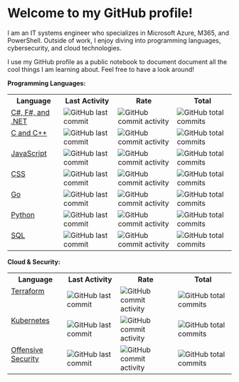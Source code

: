 # Welcome to my GitHub profile! 

I am an IT systems engineer who specializes in Microsoft Azure, M365, and PowerShell. Outside of work, I enjoy diving into programming languages, cybersecurity, and cloud technologies. 

I use my GitHub profile as a public notebook to document document all the cool things I am learning about. Feel free to have a look around!

**Programming Languages:**
<!-- Languages Table -->
<table>
  <tr>
    <th><strong>Language</strong></th>
    <th><strong>Last Activity</strong></th>
    <th><strong>Rate</strong></th>
    <th><strong>Total</strong></th>
  </tr>
  <tr>
    <td valign="top"><a href="https://github.com/Greg-T8/LearningDotNet">C#, F#, and .NET</a></td>
    <td><img src="https://img.shields.io/github/last-commit/Greg-T8/LearningDotNet?label" alt="GitHub last commit" style="vertical-align:middle;"/></td>
    <td><img src="https://img.shields.io/github/commit-activity/m/Greg-T8/LearningDotNet?label" alt="GitHub commit activity" style="vertical-align:middle;"/></td>
    <td><img src="https://img.shields.io/github/commit-activity/t/Greg-T8/LearningDotNet?label" alt="GitHub total commits" style="vertical-align:middle;"/></td>
  </tr>
  <tr>
    <td valign="top"><a href="https://github.com/Greg-T8/LearningC-CPP">C and C++</a></td>
    <td><img src="https://img.shields.io/github/last-commit/Greg-T8/LearningC-CPP?label" alt="GitHub last commit" style="vertical-align:middle;"/></td>
    <td><img src="https://img.shields.io/github/commit-activity/m/Greg-T8/LearningC-CPP?label" alt="GitHub commit activity" style="vertical-align:middle;"/></td>
    <td><img src="https://img.shields.io/github/commit-activity/t/Greg-T8/LearningC-CPP?label" alt="GitHub total commits" style="vertical-align:middle;"/></td>
  </tr>
  <tr>
    <td valign="top"><a href="https://github.com/Greg-T8/LearningJavaScript">JavaScript</a></td>
    <td><img src="https://img.shields.io/github/last-commit/Greg-T8/LearningJavaScript?label" alt="GitHub last commit" style="vertical-align:middle;"/></td>
    <td><img src="https://img.shields.io/github/commit-activity/m/Greg-T8/LearningJavaScript?label" alt="GitHub commit activity" style="vertical-align:middle;"/></td>
    <td><img src="https://img.shields.io/github/commit-activity/t/Greg-T8/LearningJavaScript?label" alt="GitHub total commits" style="vertical-align:middle;"/></td>
  </tr>
  <tr>
    <td valign="top"><a href="https://github.com/Greg-T8/LearningCSS">CSS</a></td>
    <td><img src="https://img.shields.io/github/last-commit/Greg-T8/LearningCSS?label" alt="GitHub last commit" style="vertical-align:middle;"/></td>
    <td><img src="https://img.shields.io/github/commit-activity/m/Greg-T8/LearningCSS?label" alt="GitHub commit activity" style="vertical-align:middle;"/></td>
    <td><img src="https://img.shields.io/github/commit-activity/t/Greg-T8/LearningCSS?label" alt="GitHub total commits" style="vertical-align:middle;"/></td>
  </tr>
  <tr>
    <td valign="top"><a href="https://github.com/Greg-T8/LearningGo">Go</a></td>
    <td><img src="https://img.shields.io/github/last-commit/Greg-T8/LearningGo?label" alt="GitHub last commit" style="vertical-align:middle;"/></td>
    <td><img src="https://img.shields.io/github/commit-activity/m/Greg-T8/LearningGo?label" alt="GitHub commit activity" style="vertical-align:middle;"/></td>
    <td><img src="https://img.shields.io/github/commit-activity/t/Greg-T8/LearningGo?label" alt="GitHub total commits" style="vertical-align:middle;"/></td>
  </tr>
  <tr>
    <td valign="top"><a href="https://github.com/Greg-T8/LearningPython">Python</a></td>
    <td><img src="https://img.shields.io/github/last-commit/Greg-T8/LearningPython?label" alt="GitHub last commit" style="vertical-align:middle;"/></td>
    <td><img src="https://img.shields.io/github/commit-activity/m/Greg-T8/LearningPython?label" alt="GitHub commit activity" style="vertical-align:middle;"/></td>
    <td><img src="https://img.shields.io/github/commit-activity/t/Greg-T8/LearningPython?label" alt="GitHub total commits" style="vertical-align:middle;"/></td>
  </tr>
  <tr>
    <td valign="top"><a href="https://github.com/Greg-T8/LearningSQL">SQL</a></td>
    <td><img src="https://img.shields.io/github/last-commit/Greg-T8/LearningSQL?label" alt="GitHub last commit" style="vertical-align:middle;"/></td>
    <td><img src="https://img.shields.io/github/commit-activity/m/Greg-T8/LearningSQL?label" alt="GitHub commit activity" style="vertical-align:middle;"/></td>
    <td><img src="https://img.shields.io/github/commit-activity/t/Greg-T8/LearningSQL?label" alt="GitHub total commits" style="vertical-align:middle;"/></td>
  </tr>
</table>

**Cloud & Security:**

<!-- Systems Table -->
<table>

  <tr>
    <th><strong>Language</strong></th>
    <th><strong>Last Activity</strong></th>
    <th><strong>Rate</strong></th>
    <th><strong>Total</strong></t
  </tr>
  <tr>
    <td valign="top"><a href="https://github.com/Greg-T8/LearningTerraform">Terraform</a></td>
    <td><img src="https://img.shields.io/github/last-commit/Greg-T8/LearningTerraform?label" alt="GitHub last commit" style="vertical-align:middle;"/></td>
    <td><img src="https://img.shields.io/github/commit-activity/m/Greg-T8/LearningTerraform?label" alt="GitHub commit activity" style="vertical-align:middle;"/></td>
    <td><img src="https://img.shields.io/github/commit-activity/t/Greg-T8/LearningTerraform?label" alt="GitHub total commits" style="vertical-align:middle;"/></td>
  </tr>
  <tr>
    <td valign="top"><a href="https://github.com/Greg-T8/LearningKubernetes">Kubernetes</a></td>
    <td><img src="https://img.shields.io/github/last-commit/Greg-T8/LearningKubernetes?label" alt="GitHub last commit" style="vertical-align:middle;"/></td>
    <td><img src="https://img.shields.io/github/commit-activity/m/Greg-T8/LearningKubernetes?label" alt="GitHub commit activity" style="vertical-align:middle;"/></td>
    <td><img src="https://img.shields.io/github/commit-activity/t/Greg-T8/LearningKubernetes?label" alt="GitHub total commits" style="vertical-align:middle;"/></td>
  </tr>
  <tr>
    <td valign="top"><a href="https://github.com/Greg-T8/LearningOffsec">Offensive Security</a></td>
    <td><img src="https://img.shields.io/github/last-commit/Greg-T8/LearningOffsec?label" alt="GitHub last commit" style="vertical-align:middle;"/></td>
    <td><img src="https://img.shields.io/github/commit-activity/m/Greg-T8/LearningOffsec?label" alt="GitHub commit activity" style="vertical-align:middle;"/></td>
    <td><img src="https://img.shields.io/github/commit-activity/t/Greg-T8/LearningOffsec?label" alt="GitHub total commits" style="vertical-align:middle;"/></td>
  </tr>
</table>

